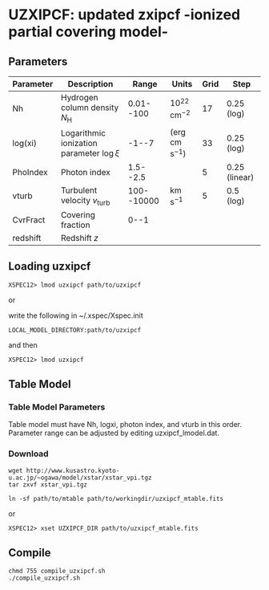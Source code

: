
# UZXIPCF: updated zxipcf -ionized partial covering model-

## Parameters


| Parameter | Description | Range | Units | Grid | Step |
| -------- | -------- | -------- | -------- | -------- | -------- |
| Nh     | Hydrogen column density $N_\mathrm{H}$ | 0.01--100 | 10$^{22}$ cm$^{-2}$ | 17 | 0.25 (log) |
| log(xi)| Logarithmic ionization parameter $\log\xi$ | -1--7 | (erg cm s$^{-1}$) | 33 | 0.25 (log) |
| PhoIndex | Photon index | 1.5--2.5 | | 5 | 0.25 (linear) |
| vturb     | Turbulent velocity $v_\mathrm{turb}$ | 100--10000 | km s$^{-1}$ | 5 | 0.5 (log) |
| CvrFract | Covering fraction | 0--1 |  |
| redshift | Redshift $z$ | |  |


## Loading uzxipcf
```
XSPEC12> lmod uzxipcf path/to/uzxipcf
```
or

write the following in ~/.xspec/Xspec.init
```
LOCAL_MODEL_DIRECTORY:path/to/uzxipcf
```
and then
```
XSPEC12> lmod uzxipcf
```

## Table Model

### Table Model Parameters
Table model must have Nh, logxi, photon index, and vturb in this order.
Parameter range can be adjusted by editing uzxipcf_lmodel.dat.

### Download

```
wget http://www.kusastro.kyoto-u.ac.jp/~ogawa/model/xstar/xstar_vpi.tgz
tar zxvf xstar_vpi.tgz
```

```
ln -sf path/to/mtable path/to/workingdir/uzxipcf_mtable.fits
```
or
```
XSPEC12> xset UZXIPCF_DIR path/to/uzxipcf_mtable.fits
```

## Compile
```
chmd 755 compile_uzxipcf.sh
./compile_uzxipcf.sh
```